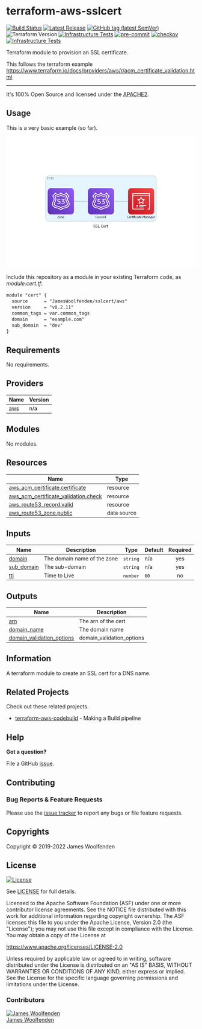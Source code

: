# terraform-aws-sslcert

[![Build Status](https://github.com/JamesWoolfenden/terraform-aws-sslcert/workflows/Verify%20and%20Bump/badge.svg?branch=master)](https://github.com/JamesWoolfenden/terraform-aws-sslcert)
[![Latest Release](https://img.shields.io/github/release/JamesWoolfenden/terraform-aws-sslcert.svg)](https://github.com/JamesWoolfenden/terraform-aws-sslcert/releases/latest)
[![GitHub tag (latest SemVer)](https://img.shields.io/github/tag/JamesWoolfenden/terraform-aws-sslcert.svg?label=latest)](https://github.com/JamesWoolfenden/terraform-aws-sslcert/releases/latest)
![Terraform Version](https://img.shields.io/badge/tf-%3E%3D0.14.0-blue.svg)
[![Infrastructure Tests](https://www.bridgecrew.cloud/badges/github/JamesWoolfenden/terraform-aws-sslcert/cis_aws)](https://www.bridgecrew.cloud/link/badge?vcs=github&fullRepo=JamesWoolfenden%2Fterraform-aws-sslcert&benchmark=CIS+AWS+V1.2)
[![pre-commit](https://img.shields.io/badge/pre--commit-enabled-brightgreen?logo=pre-commit&logoColor=white)](https://github.com/pre-commit/pre-commit)
[![checkov](https://img.shields.io/badge/checkov-verified-brightgreen)](https://www.checkov.io/)
[![Infrastructure Tests](https://www.bridgecrew.cloud/badges/github/jameswoolfenden/terraform-aws-sslcert/general)](https://www.bridgecrew.cloud/link/badge?vcs=github&fullRepo=JamesWoolfenden%2Fterraform-aws-sslcert&benchmark=INFRASTRUCTURE+SECURITY)

Terraform module to provision an SSL certificate.

This follows the terraform example <https://www.terraform.io/docs/providers/aws/r/acm_certificate_validation.html>

---

It's 100% Open Source and licensed under the [APACHE2](LICENSE).

## Usage

This is a very basic example (so far).

![ssl cert](./diagram/ssl_cert.png)

Include this repository as a module in your existing Terraform code, as _module.cert.tf_:

```hcl
module "cert" {
  source      = "JamesWoolfenden/sslcert/aws"
  version     = "v0.2.11"
  common_tags = var.common_tags
  domain      = "example.com"
  sub_domain  = "dev"
}
```

<!-- BEGINNING OF PRE-COMMIT-TERRAFORM DOCS HOOK -->
## Requirements

No requirements.

## Providers

| Name | Version |
|------|---------|
| <a name="provider_aws"></a> [aws](#provider\_aws) | n/a |

## Modules

No modules.

## Resources

| Name | Type |
|------|------|
| [aws_acm_certificate.certificate](https://registry.terraform.io/providers/hashicorp/aws/latest/docs/resources/acm_certificate) | resource |
| [aws_acm_certificate_validation.check](https://registry.terraform.io/providers/hashicorp/aws/latest/docs/resources/acm_certificate_validation) | resource |
| [aws_route53_record.valid](https://registry.terraform.io/providers/hashicorp/aws/latest/docs/resources/route53_record) | resource |
| [aws_route53_zone.public](https://registry.terraform.io/providers/hashicorp/aws/latest/docs/data-sources/route53_zone) | data source |

## Inputs

| Name | Description | Type | Default | Required |
|------|-------------|------|---------|:--------:|
| <a name="input_domain"></a> [domain](#input\_domain) | The domain name of the zone | `string` | n/a | yes |
| <a name="input_sub_domain"></a> [sub\_domain](#input\_sub\_domain) | The sub-domain | `string` | n/a | yes |
| <a name="input_ttl"></a> [ttl](#input\_ttl) | Time to Live | `number` | `60` | no |

## Outputs

| Name | Description |
|------|-------------|
| <a name="output_arn"></a> [arn](#output\_arn) | The arn of the cert |
| <a name="output_domain_name"></a> [domain\_name](#output\_domain\_name) | The domain name |
| <a name="output_domain_validation_options"></a> [domain\_validation\_options](#output\_domain\_validation\_options) | domain\_validation\_options |
<!-- END OF PRE-COMMIT-TERRAFORM DOCS HOOK -->

## Information

A terraform module to create an SSL cert for a DNS name.

## Related Projects

Check out these related projects.

- [terraform-aws-codebuild](https://github.com/jameswoolfenden/terraform-aws-codebuild) - Making a Build pipeline

## Help

**Got a question?**

File a GitHub [issue](https://github.com/jameswoolfenden/terraform-aws-sslcert/issues).

## Contributing

### Bug Reports & Feature Requests

Please use the [issue tracker](https://github.com/jameswoolfenden/terraform-aws-sslcert/issues) to report any bugs or file feature requests.

## Copyrights

Copyright © 2019-2022 James Woolfenden

## License

[![License](https://img.shields.io/badge/License-Apache%202.0-blue.svg)](https://opensource.org/licenses/Apache-2.0)

See [LICENSE](LICENSE) for full details.

Licensed to the Apache Software Foundation (ASF) under one
or more contributor license agreements. See the NOTICE file
distributed with this work for additional information
regarding copyright ownership. The ASF licenses this file
to you under the Apache License, Version 2.0 (the
"License"); you may not use this file except in compliance
with the License. You may obtain a copy of the License at

<https://www.apache.org/licenses/LICENSE-2.0>

Unless required by applicable law or agreed to in writing,
software distributed under the License is distributed on an
"AS IS" BASIS, WITHOUT WARRANTIES OR CONDITIONS OF ANY
KIND, either express or implied. See the License for the
specific language governing permissions and limitations
under the License.

### Contributors

[![James Woolfenden][jameswoolfenden_avatar]][jameswoolfenden_homepage]<br/>[James Woolfenden][jameswoolfenden_homepage]

[jameswoolfenden_homepage]: https://github.com/jameswoolfenden
[jameswoolfenden_avatar]: https://github.com/jameswoolfenden.png?size=150
[github]: https://github.com/jameswoolfenden
[linkedin]: https://www.linkedin.com/in/jameswoolfenden/
[twitter]: https://twitter.com/JimWoolfenden
[share_twitter]: https://twitter.com/intent/tweet/?text=terraform-aws-sslcert&url=https://github.com/jameswoolfenden/terraform-aws-sslcert
[share_linkedin]: https://www.linkedin.com/shareArticle?mini=true&title=terraform-aws-sslcert&url=https://github.com/jameswoolfenden/terraform-aws-sslcert
[share_reddit]: https://reddit.com/submit/?url=https://github.com/jameswoolfenden/terraform-aws-sslcert
[share_facebook]: https://facebook.com/sharer/sharer.php?u=https://github.com/jameswoolfenden/terraform-aws-sslcert
[share_email]: mailto:?subject=terraform-aws-sslcert&body=https://github.com/jameswoolfenden/terraform-aws-sslcert
